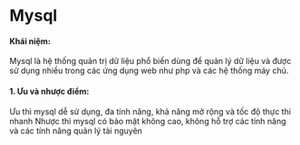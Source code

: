 # Mysql

#### Khái niệm:
Mysql là hệ thống quản trị dữ liệu phổ biến dùng để quản lý dữ liệu và được sử dụng nhiều trong các ứng dụng web như php và các hệ thống máy chủ.
#### 1. Ưu và nhược điểm:
Ưu thì mysql dễ sử dụng, đa tính năng, khả năng mở rộng và tốc độ thực thi nhanh
Nhược thì mysql có bảo mật không cao, không hỗ trợ các tính năng và các tính năng quản lý tài nguyên
